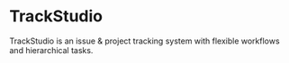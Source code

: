 # TrackStudio
TrackStudio is an issue &amp; project tracking system with flexible workflows and hierarchical tasks.
